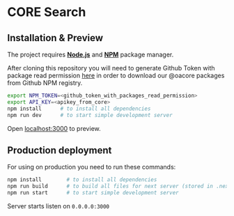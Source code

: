# CORE Search


## Installation & Preview

The project requires [__Node.js__][node-download] and
[__NPM__][npm-install] package manager.


After cloning this repository you will need to generate Github Token with package read permission [here][github-token] in order to download our @oacore packages from Github NPM registry.


```sh
export NPM_TOKEN=<github_token_with_packages_read_permission>
export API_KEY=<apikey_from_core>
npm install      # to install all dependencies
npm run dev      # to start simple development server
```

Open [localhost:3000](http://localhost:3000) to preview.

## Production deployment

For using on production you need to run these commands:

```sh
npm install        # to install all dependencies
npm run build      # to build all files for next server (stored in .next folder)
npm run start      # to start simple development server
```

Server starts listen on `0.0.0.0:3000`

[github-token]: https://github.com/settings/tokens
[node-download]: https://nodejs.org/en/download/
[npm-install]: https://www.npmjs.com/get-npm

